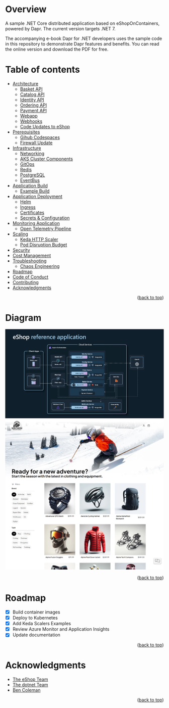 Overview
=================
A sample .NET Core distributed application based on eShopOnContainers, powered by Dapr. The current version targets .NET 7.

The accompanying e-book Dapr for .NET developers uses the sample code in this repository to demonstrate Dapr features and benefits. You can read the online version and download the PDF for free.

Table of contents
=================
<!--ts-->
* [Architecture](./docs/architecture.md#basket-api)
    * [Basket API](./docs/architecture.md#basket-api)
    * [Catalog API](./docs/architecture.md#catalog-api)
    * [Identity API](./docs/architecture.md#identity-api)
    * [Ordering API](./docs/architecture.md#ordering-api)
    * [Payment API](./docs/architecture.md#payment-api)
    * [Webapp](./docs/architecture.md#webapp)
    * [Webhooks](./docs/architecture.md#webhooks)
    * [Code Updates to eShop](./docs/code.md)
* [Prerequisites](./docs/prerequisites.md)
    * [Gihub Codespaces](./docs/prerequisites.md#github-codespaces)
    * [Firewall Update](./docs/prerequisites.md#firewall)
* [Infrastructure](./docs/infrastructure.md) 
    * [Networking](./docs/infrastructure.md#networking)
    * [AKS Cluster Components](./docs/infrastructure.md#aks-cluster-components)
    * [GitOps](./docs/infrastructure.md#gitops)
    * [Redis](./docs/infrastructure.md#redis)
    * [PostgreSQL](./docs/infrastructure.md#postgresql)
    * [EventBus](./docs/infrastructure.md#eventbus)
* [Application Build](./docs/build.md)
    * [Example Build](./docs/build.md#dotnet-publish)
* [Application Deployment](./docs/deployment.md)
    * [Helm](./docs/deployment.md#helm-chart)
    * [Ingress](./docs/deployment.md#ingress)
    * [Certificates](./docs/deployment.md#certificates)
    * [Secrets & Configuration](./docs/deployment.md#secrets-management)
* [Monitoring Application](./docs/monitoring.md)
    * [Open Telemetry Pipeline](./docs/monitoring.md#open-telemetry-pipeline)
* [Scaling](./docs/scaling.md)
    * [Keda HTTP Scaler](./docs/scaling.md#keda-http-scaler)
    * [Pod Disruption Budget](./docs/scaling.md#pod-disruption-budget)
* [Security](./docs/security.md)
* [Cost Management](./docs/cost-management.md)
* [Troubleshooting](./docs/troubleshooting.md)
    * [Chaos Engineering](./docs/troubleshooting.md#chaos-engineering)
* [Roadmap](#Roadmap)
* [Code of Conduct](./CODE_OF_CONDUCT.md)
* [Contributing](./CONTRIBUTING.md)
* [Acknowledgments](#Acknowledgments)
<!--te-->
<p align="right">(<a href="#overview">back to top</a>)</p>

Diagram
============
![eShop Reference Application architecture diagram](.assets/eshop_architecture.png)
![eShop Reference Application Home page](.assets/eshop_homepage.png)
<p align="right">(<a href="#overview">back to top</a>)</p>

Roadmap
============
- [x] Build container images
- [x] Deploy to Kubernetes
- [x] Add Keda Scalers Examples
- [x] Review Azure Monitor and Application Insights
- [x] Update documentation
<p align="right">(<a href="#overview">back to top</a>)</p>

Acknowledgments
============
* [The eShop Team](https://github.com/dotnet/eshop)
* [The dotnet Team](https://github.com/dotnet)
* [Ben Coleman](https://github.com/benc-uk/kube-workshop)

<p align="right">(<a href="#overview">back to top</a>)</p>
